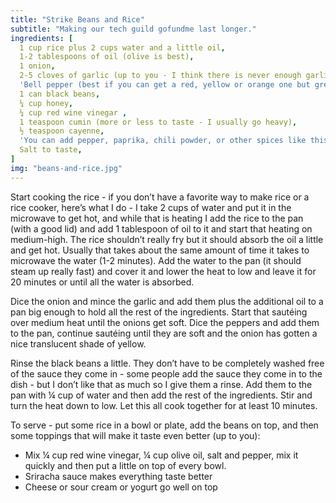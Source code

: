 ```yaml
---
title: "Strike Beans and Rice"
subtitle: "Making our tech guild gofundme last longer."
ingredients: [
  1 cup rice plus 2 cups water and a little oil,
  1-2 tablespoons of oil (olive is best),
  1 onion,
  2-5 cloves of garlic (up to you - I think there is never enough garlic),
  'Bell pepper (best if you can get a red, yellow or orange one but green works too)',
  1 can black beans,
  ¼ cup honey,
  ¼ cup red wine vinegar ,
  1 teaspoon cumin (more or less to taste - I usually go heavy),
  ½ teaspoon cayenne,
  'You can add pepper, paprika, chili powder, or other spices like this to taste',
  Salt to taste,
]
img: "beans-and-rice.jpg"
---
```


Start cooking the rice - if you don’t have a favorite way to make rice or a rice cooker, here’s what I do - I take 2 cups of water and put it in the microwave to get hot, and while that is heating I add the rice to the pan (with a good lid) and add 1 tablespoon of oil to it and start that heating on medium-high. The rice shouldn’t really fry but it should absorb the oil a little and get hot. Usually that takes about the same amount of time it takes to microwave the water (1-2 minutes). Add the water to the pan (it should steam up really fast) and cover it and lower the heat to low and leave it for 20 minutes or until all the water is absorbed.

Dice the onion and mince the garlic and add them plus the additional oil to a pan big enough to hold all the rest of the ingredients. Start that sautéing over medium heat until the onions get soft. Dice the peppers and add them to the pan, continue sautéing until they are soft and the onion has gotten a nice translucent shade of yellow.

Rinse the black beans a little. They don’t have to be completely washed free of the sauce they come in - some people add the sauce they come in to the dish - but I don’t like that as much so I give them a rinse. Add them to the pan with ¼ cup of water and then add the rest of the ingredients. Stir and turn the heat down to low. Let this all cook together for at least 10 minutes.

To serve - put some rice in a bowl or plate, add the beans on top, and then some toppings that will make it taste even better (up to you):
- Mix ¼ cup red wine vinegar, ¼ cup olive oil, salt and pepper, mix it quickly and then put a little on top of every bowl.
- Sriracha sauce makes everything taste better
- Cheese or sour cream or yogurt go well on top

